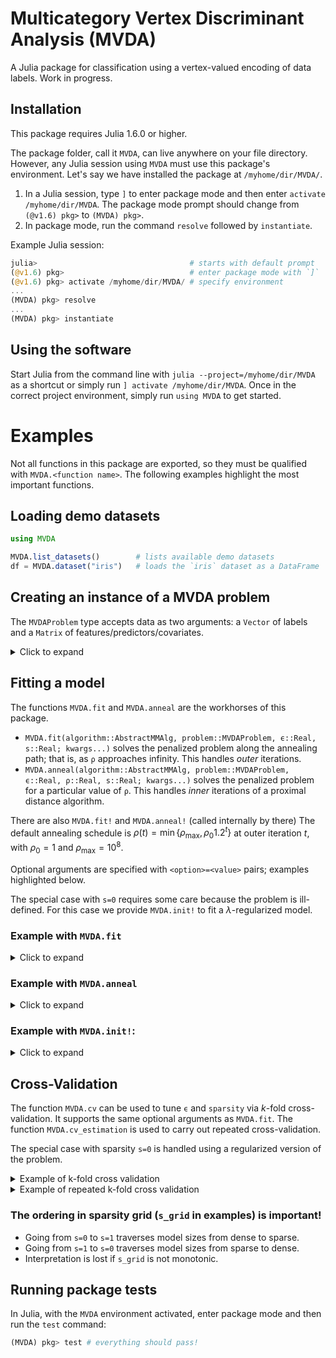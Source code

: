 # Multicategory Vertex Discriminant Analysis (MVDA)

A Julia package for classification using a vertex-valued encoding of data labels.
Work in progress.

## Installation

This package requires Julia 1.6.0 or higher.

The package folder, call it `MVDA`, can live anywhere on your file directory.
However, any Julia session using `MVDA` must use this package's environment.
Let's say we have installed the package at `/myhome/dir/MVDA/`.

1. In a Julia session, type `]` to enter package mode and then enter `activate /myhome/dir/MVDA`. The package mode prompt should change from `(@v1.6) pkg>` to `(MVDA) pkg>`.
2. In package mode, run the command `resolve` followed by `instantiate`.

Example Julia session:

```julia
julia>                                  # starts with default prompt
(@v1.6) pkg>                            # enter package mode with `]`
(@v1.6) pkg> activate /myhome/dir/MVDA/ # specify environment
...
(MVDA) pkg> resolve
...
(MVDA) pkg> instantiate
```

## Using the software

Start Julia from the command line with `julia --project=/myhome/dir/MVDA` as a shortcut or simply run `] activate /myhome/dir/MVDA`.
Once in the correct project environment, simply run `using MVDA` to get started.

# Examples 
Not all functions in this package are exported, so they must be qualified with `MVDA.<function name>`.
The following examples highlight the most important functions.

## Loading demo datasets

```julia
using MVDA

MVDA.list_datasets()        # lists available demo datasets
df = MVDA.dataset("iris")   # loads the `iris` dataset as a DataFrame
```

## Creating an instance of a MVDA problem

The `MVDAProblem` type accepts data as two arguments: a `Vector` of labels and a `Matrix` of features/predictors/covariates.

<details>
<summary>Click to expand</summary>

```julia
using MVDA

df = MVDA.dataset("iris")
targets, X = Vector(df[!,1]), Matrix{Float64}(df[!,2:end]) # targets/labels are always on first column
problem = MVDAProblem(targets, X) # initialize; n samples, p features, c classes

n, p, c = MVDA.probdims(problem) # get dimensions

problem.X               # n × p data/design matrix
problem.Y               # n × c-1 response embedded in vertex space

problem.vertex          # list of vertices in c-1 space representing classes
problem.vertex2label    # associative map: rows of Y to targets/labels
problem.label2vertex    # associative map: targets/labels to rows of Y

# the fields coeff, coeff_prev, proj, and grad have the subfields `all` and `dim`:

problem.coeff.all       # p × c-1 coefficient matrix
problem.coeff.dim[1]    # p coefficient vector along dimension 1 in vertex space

problem.coeff_prev      # same as problem.coeff, but used for Nesterov acceleration

problem.proj.all        # stores projection of coefficient matrix
problem.proj.dim[1]     # stores projections of columns

problem.grad.all        # stores gradient with respect to coefficient matrix
problem.grad.dim[1]     # slice along column 1

# residuals are split into 3 fields: main, dist, and weighted

problem.res.main        # n × c-1; used to store scaled residuals 1/sqrt(n) * (Y - X*B)
problem.res.dist        # p × c-1; used to store residuals (P(B) - B)
problem.res.weighted    # n × c-1; used to store scaled residuals 1/sqrt(n) * (Zₘ - X*B)

problem.res.main.all    # full matrix
problem.res.main.dim[1] # slice along column 1
```

</details>

## Fitting a model

The functions `MVDA.fit` and `MVDA.anneal` are the workhorses of this package.

* `MVDA.fit(algorithm::AbstractMMAlg, problem::MVDAProblem, ϵ::Real, s::Real; kwargs...)` solves the penalized problem along the annealing path; that is, as `ρ` approaches infinity. This handles *outer* iterations.
* `MVDA.anneal(algorithm::AbstractMMAlg, problem::MVDAProblem, ϵ::Real, ρ::Real, s::Real; kwargs...)` solves the penalized problem for a particular value of `ρ`. This handles *inner* iterations of a proximal distance algorithm.

There are also `MVDA.fit!` and `MVDA.anneal!` (called internally by there)
The default annealing schedule is $\rho(t) = \min\{\rho_{\max}, \rho_{0} 1.2^{t}\}$ at outer iteration $t$, with $\rho_{0} = 1$ and $\rho_{\max} = 10^{8}$.

Optional arguments are specified with `<option>=<value>` pairs; examples highlighted below.

The special case with `s=0` requires some care because the problem is ill-defined.
For this case we provide `MVDA.init!` to fit a $\lambda$-regularized model.

### Example with `MVDA.fit`

<details>
<summary>Click to expand</summary>

```julia
using MVDA, Random

# create the problem instance
df = MVDA.dataset("iris")
targets, X = Vector(df[!,1]), Matrix{Float64}(df[!,2:end])
problem = MVDAProblem(targets, X)
n, p, c = MVDA.probdims(problem)

# IMPORTANT: initialize coefficients
randn!(problem.coeff.all)

# fit VDA model using SVD-based variant

ϵ = MVDA.maximal_deadzone(problem)  # use maximum radius for non-overlapping deadzones
sparsity = 0.25                     # drop 1 feature

result = @time MVDA.fit(MMSVD(), problem, ϵ, sparsity,
    nouter=100,     # maximum number of outer iterations (ρ to try)
    ninner=10^4,    # maximum number of inner iterations (affects convergence for ρ fixed)
    dtol=1e-6,      # control quality of distance squared, i.e. dist(B,S)² < 1e-6
    rtol=1e-6,      # check progress made on distance squared on relative scale
    rho_init=1.0,   # initial value for rho
    rho_max=1e8,    # maximum value for rho
    gtol=1e-6,      # control quality of solutions for fixed rho, i.e. |∇f(B)| < 1e-6
    nesterov_threshold=10,  # minimum number of steps to take WITHOUT Nesterov accel.
    verbose=true,   # print convergence information
)

result.iters        # total number of iterations taken, inner + outer
result.loss         # empirical risk
result.objective    # 0.5 * (empirical risk + ρ × dist(B,S)²)
result.distance     # dist(B,S)
result.gradient     # |∇f(B)|² = |∇g(B∣B)|²

accuracy = sum( MVDA.classify(problem, X) .== targets ) / length(targets) * 100;
println("Training accuracy is ", accuracy, "%.") # should be >90%

problem.coeff.all   # estimate of coefficients before projection
problem.proj.all    # estimate of coefficient after projection
```

</details>

### Example with `MVDA.anneal`

<details>
<summary>Click to expand</summary>

```julia
using MVDA, Random

# create the problem instance
df = MVDA.dataset("iris")
targets, X = Vector(df[!,1]), Matrix{Float64}(df[!,2:end])
problem = MVDAProblem(targets, X)
n, p, c = MVDA.probdims(problem)

# IMPORTANT: initialize coefficients
randn!(problem.coeff.all)

# fit VDA model using SVD-based variant

ϵ = MVDA.maximal_deadzone(problem)  # use maximum radius for non-overlapping deadzones
ρ = 1.0                             # usual starting point
sparsity = 0.25                     # drop 1 feature

result = @time MVDA.anneal(MMSVD(), problem, ϵ, ρ, sparsity,
    ninner=10^4,    # maximum number of inner iterations (affects convergence for ρ fixed)
    gtol=1e-6,      # control quality of solutions for fixed rho, i.e. |∇f(B)| < 1e-6
    nesterov_threshold=10,  # minimum number of steps to take WITHOUT Nesterov accel.
    verbose=true,   # print convergence information
)

result.loss         # empirical risk
result.objective    # 0.5 * (empirical risk + ρ × dist(B,S)²)
result.distance     # dist(B,S)
result.gradient     # |∇f(B)|² = |∇g(B∣B)|²

accuracy = sum( MVDA.classify(problem, X) .== targets ) / length(targets) * 100;
println("Training accuracy is ", accuracy, "%.") # should be >90%

problem.coeff.all   # estimate of coefficients before projection
problem.proj.all    # estimate of coefficient after projection
```

</details>

### Example with `MVDA.init!`:

<details>
<summary>Click to expand</summary>

```julia
using MVDA, Random

# create the problem instance
df = MVDA.dataset("iris")
targets, X = Vector(df[!,1]), Matrix{Float64}(df[!,2:end])
problem = MVDAProblem(targets, X)
n, p, c = MVDA.probdims(problem)

# fit VDA model using SVD-based variant
ϵ = MVDA.maximal_deadzone(problem)  # use maximum radius for non-overlapping deadzones
λ = 1e-3

result = @time MVDA.init!(MMSVD(), problem, ϵ, λ,
    maxiter=10^4,   # maximum number of iterations
    gtol=1e-6,      # control quality of solutions for fixed rho, i.e. |∇f(B)| < 1e-6
    nesterov_threshold=10,  # minimum number of steps to take WITHOUT Nesterov accel.
    verbose=true,   # print convergence information
)

result.iters        # total number of iterations taken, inner + outer
result.loss         # empirical risk
result.objective    # 0.5 * (empirical risk + ρ × dist(B,S)²)
result.gradient     # |∇f(B)|² = |∇g(B∣B)|²

accuracy = sum( MVDA.classify(problem, X) .== targets ) / length(targets) * 100;
println("Training accuracy is ", accuracy, "%.") # should be >90%

problem.coeff.all   # estimate of coefficients before projection
problem.proj.all    # estimate of coefficient after projection
```

</details>

## Cross-Validation

The function `MVDA.cv` can be used to tune `ϵ` and `sparsity` via $k$-fold cross-validation.
It supports the same optional arguments as `MVDA.fit`.
The function `MVDA.cv_estimation` is used to carry out repeated cross-validation.

The special case with sparsity `s=0` is handled using a regularized version of the problem.

<details>
<summary> Example of k-fold cross validation</summary>

```julia
using MVDA, Random, Statistics, MLDataUtils, StableRNGs

# create the problem instance
df = MVDA.dataset("zoo")
data = (Vector(df[!,1]), Matrix{Float64}(df[!,2:end])) # store as a Tuple
shuffled_data = shuffleobs(data, obsdim=1, rng=StableRNG(1234))
problem = MVDAProblem(shuffled_data..., intercept=true, kernel=nothing)
n, p, c = MVDA.probdims(problem)

# IMPORTANT: initialize coefficients
fill!(problem.coeff.all, 1/(p+1))

ϵ_grid = range(1e-2, MVDA.maximal_deadzone(problem), length=3)
s_grid = [1-k/p for k in p:-1:0]

result = @time MVDA.cv(MMSVD(), problem, (ϵ_grid, s_grid),
    nfolds=3,       # number of folds
    at=0.9,         # proportion in training set; rest goes to holdout set for testing
    rtol=0.0,
    gtol=1e-3,
    dtol=1e-3,
    ninner=10^6,
    nouter=10^2,
    maxiter=10^4,   # remaining options used only when s=0
    lambda=1e-3,
);

# result contains 4 metrics: time spent fitting a model, training error, validation error, and test error
# each is stored in a field, `time`, `train`, `validation`, `test`, which stores results specific to each fold
result.time[1]    # timing result across (s, ϵ) grid
mean(result.test) # average cross validation error (over folds) across (s, ϵ) grid
```

</details>

<details>
<summary> Example of repeated k-fold cross validation</summary>

```julia
using MVDA, Random, Statistics, MLDataUtils, StableRNGs

# create the problem instance
df = MVDA.dataset("zoo")
data = (Vector(df[!,1]), Matrix{Float64}(df[!,2:end])) # store as a Tuple
shuffled_data = shuffleobs(data, obsdim=1, rng=StableRNG(1234))
problem = MVDAProblem(shuffled_data...)
n, p, c = MVDA.probdims(problem)

# IMPORTANT: initialize coefficients
fill!(problem.coeff.all, 1/(p+1))

ϵ_grid = range(1e-2, MVDA.maximal_deadzone(problem), length=3)
s_grid = [1-k/p for k in p:-1:0]

results = @time MVDA.cv_estimation(MMSVD(), problem, (ϵ_grid, s_grid),
    nreplicates=50, # number of replicates
    nfolds=3,       # number of folds
    at=0.9,         # proportion in training set; rest goes to holdout set for testing
    rtol=0.0,
    gtol=1e-3,
    dtol=1e-3,
    ninner=10^6,
    nouter=10^2,
    maxiter=10^4,   # remaining options used only when s=0
    lambda=1e-3,
);

# The results object contains individual cv results for each replicate.
# The following computes cv validation error across replicates.
avg_cv_error = map(r -> mean(r.validation), results)

# create a multiobjective score for maximizing accuracy, parsimony, and the deadzone.
function score(s_grid, ϵ_grid, mat)
    # ordering matters here!
    [(100-mat[i,j], 100*s_grid[i], ϵ_grid[j]) for i in eachindex(s_grid), j in eachindex(ϵ_grid)]
end

# check optimal model for a particular replicate
maximum(score(s_grid, ϵ_grid, avg_cv_error[1]))

# check optimal model across replicates
acc_opt, s_opt, ϵ_opt = zeros(50), zeros(50), zeros(50)
for (k, rep) in enumerate(avg_cv_error)
    acc_opt[k], s_opt[k], ϵ_opt[k] = maximum(score(s_grid, ϵ_grid, rep))
end

median(acc_opt), median(s_opt), median(ϵ_opt) 
```

</details>

### The ordering in sparsity grid (`s_grid` in examples) is important!

- Going from `s=0` to `s=1` traverses model sizes from dense to sparse.
- Going from `s=1` to `s=0` traverses model sizes from sparse to dense.
- Interpretation is lost if `s_grid` is not monotonic.

## Running package tests

In Julia, with the `MVDA` environment activated, enter package mode and then run the `test` command:

```julia
(MVDA) pkg> test # everything should pass!
```
